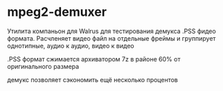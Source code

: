 # mpeg2-demuxer
Утилита компаньон для Walrus для тестирования демукса .PSS фидео формата.
Расчленяет видео файл на отдельные фреймы и группирует однотипные, аудио к аудио, видео к видео

.PSS формат сжимается архиватором 7z в районе 60% от оригинального размера

демукс позволяет сэкономить ещё несколько процентов
